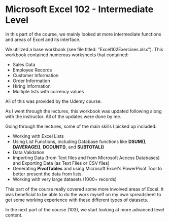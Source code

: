 # Microsoft Excel 102 - Intermediate Level

In this part of the course, we mainly looked at more intermediate functions and areas of Excel and its interface.

We utilized a base workbook (see file titled: "Excel102Exercises.xlsx"). This workbook contained numerous worksheets that contained:
  - Sales Data
  - Employee Records
  - Customer Information
  - Order Information
  - Hiring Information
  - Multiple lists with currency values

All of this was provided by the Udemy course. 

As I went through the lectures, this workbook was updated following along with the instructor. All of the updates were done by me.

Going through the lectures, some of the main skills I picked up included:
  - Working with Excel Lists
  - Using List Functions, including Database functions like **DSUM()**, **DAVERAGE()**, **DCOUNT()**, and **SUBTOTAL()**
  - Data Validation
  - Importing Data (from Text files and from Microsoft Access Databases) and Exporting Data (as Text Files or CSV files)
  - Generating **PivotTables** and using Microsoft Excel's PowerPivot Tool to better present the data from lists.
  - Working with very large datasets (1000+ records)
  
This part of the course really covered some more involved areas of Excel. It was beneficial to be able to do the work myself on my own spreadsheet to get some working experience with these different types of datasets.

In the next part of the course (103), we start looking at more advanced level content.

